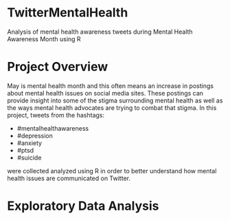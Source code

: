 # TwitterMentalHealth
Analysis of mental health awareness tweets during Mental Health Awareness Month using R

# Project Overview

May is mental health month and this often means an increase in postings about mental health issues on social media sites. These postings can provide insight into some of the stigma surrounding mental health as well as the ways mental health advocates are trying to combat that stigma. In this project, tweets from the hashtags:

- #mentalhealthawareness
- #depression
- #anxiety
- #ptsd
- #suicide

were collected analyzed using R in order to better understand how mental health issues are communicated on Twitter.

# Exploratory Data Analysis
